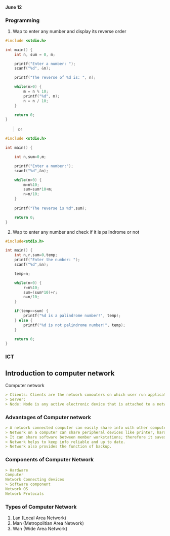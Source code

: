 #### June 12

### Programming 

1. Wap to enter any number and display its reverse order

```c
#include <stdio.h>

int main() {
    int n, sum = 0, m;

    printf("Enter a number: ");
    scanf("%d", &n);

    printf("The reverse of %d is: ", n);

    while(n>0) {
        m = n % 10;
        printf("%d", m);
        n = n / 10;
    }

    return 0;
}    
```

> or

``` c
#include <stdio.h>

int main() {

    int n,sum=0,m;  

    printf("Enter a number:");    
    scanf("%d",&n);    

    while(n>0) {    
        m=n%10;   
        sum=sum*10+m;     
        n=n/10;    
    }
    
    printf("The reverse is %d",sum);       

    return 0;  
}   
```

2. Wap to enter any number and check if it is palindrome or not

```c
#include<stdio.h> 

int main() {    
    int n,r,sum=0,temp;    
    printf("Enter the number: ");    
    scanf("%d",&n);    

    temp=n;   

    while(n>0) {    
        r=n%10;    
        sum=(sum*10)+r;    
        n=n/10;    
    }

    if(temp==sum) {
        printf("%d is a palindrome number!", temp);    
    } else {
        printf("%d is not palindrome number!", temp);   
    }    

    return 0;  
}   
```

### ICT

## Introduction to computer network

Computer network


``` md
> Clients: Clients are the network comouters on which user run applications. They are less powerfull, less processing speed and less storage capacity than server. Usually they are dependent to the server and request to the server to get information.
> Server: 
> Node: Node is any active electronic device that is attached to a network and can receive, generate, process or forward information iver a communication channel. Example modem, hub, bridge or switch etc.
```

### Advantages of Computer network

```md
> A network connected computer can easily share info with other computer
> Network on a computer can share peripheral devices like printer, hard disk etc.
> It can share software between member workstations; therefore it saves money for not buying multiple copies of system or programs. 
> Network helps to keep info reliable and up to date.
> Network also provides the function of backup.
```

### Components of Computer Network

```md
> Hardware
Computer 
Network Connecting devices
> Software component
Network OS 
Network Protocals
```

### Types of Computer Network

1. Lan (Local Area Network)
1. Man (Metropolitian Area Network)
1. Wan (Wide Area Network)

### 